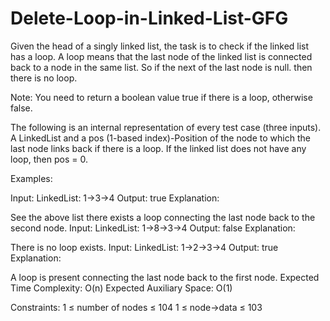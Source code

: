 # Delete-Loop-in-Linked-List-GFG
Given the head of a singly linked list, the task is to check if the linked list has a loop. A loop means that the last node of the linked list is connected back to a node in the same list.  So if the next of the last node is null. then there is no loop.

Note: You need to return a boolean value true if there is a loop, otherwise false.

The following is an internal representation of every test case (three inputs).
A LinkedList and a pos (1-based index)-Position of the node to which the last node links back if there is a loop. If the linked list does not have any loop, then pos = 0.

Examples:

Input: LinkedList: 1->3->4
Output: true
Explanation: 

See the above list there exists a loop connecting the last node back to the second node.
Input: LinkedList: 1->8->3->4
Output: false
Explanation: 

There is no loop exists.
Input: LinkedList: 1->2->3->4
Output: true
Explanation:

A loop is present connecting the last node back to the first node.
Expected Time Complexity: O(n)
Expected Auxiliary Space: O(1)

Constraints:
1 ≤ number of nodes ≤ 104
1 ≤ node->data ≤ 103
